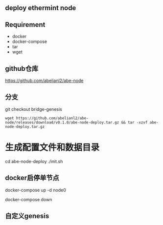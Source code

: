 ## deploy ethermint node

## Requirement
- docker
- docker-compose
- tar
- wget

## github仓库
https://github.com/abelianl2/abe-node

## 分支
git checkout bridge-genesis


```
wget https://github.com/abelianl2/abe-node/releases/download/v0.1.0/abe-node-deploy.tar.gz && tar -xzvf abe-node-deploy.tar.gz
```

# 生成配置文件和数据目录
cd abe-node-deploy
./init.sh

## docker启停单节点
docker-compose up -d node0

docker-compose down


## 自定义genesis
